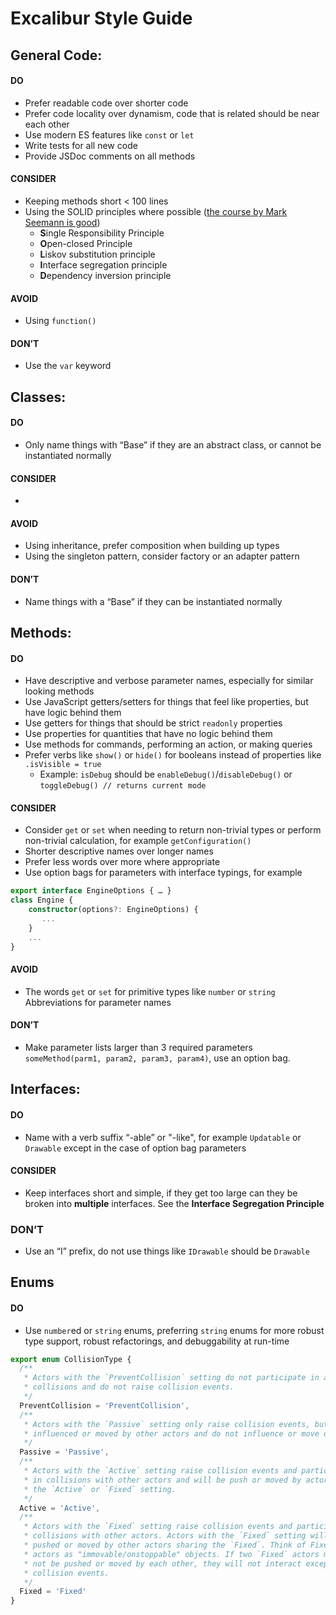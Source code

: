 # Excalibur Style Guide

## General Code:

#### DO

- Prefer readable code over shorter code
- Prefer code locality over dynamism, code that is related should be near each other
- Use modern ES features like `const` or `let`
- Write tests for all new code
- Provide JSDoc comments on all methods

#### CONSIDER

- Keeping methods short < 100 lines
- Using the SOLID principles where possible ([the course by Mark Seemann is good](https://www.pluralsight.com/courses/encapsulation-solid))
  - **S**ingle Responsibility Principle
  - **O**pen-closed Principle
  - **L**iskov substitution principle
  - **I**nterface segregation principle
  - **D**ependency inversion principle

#### AVOID

- Using `function()`

#### DON’T

- Use the `var` keyword

## Classes:

#### DO

- Only name things with “Base” if they are an abstract class, or cannot be instantiated normally

#### CONSIDER

-

#### AVOID

- Using inheritance, prefer composition when building up types
- Using the singleton pattern, consider factory or an adapter pattern

#### DON’T

- Name things with a “Base” if they can be instantiated normally

## Methods:

#### DO

- Have descriptive and verbose parameter names, especially for similar looking methods
- Use JavaScript getters/setters for things that feel like properties, but have logic behind them
- Use getters for things that should be strict `readonly` properties
- Use properties for quantities that have no logic behind them
- Use methods for commands, performing an action, or making queries
- Prefer verbs like `show()` or `hide()` for booleans instead of properties like `.isVisible = true`
  - Example: `isDebug` should be `enableDebug()`/`disableDebug()` or `toggleDebug() // returns current mode`

#### CONSIDER

- Consider `get` or `set` when needing to return non-trivial types or perform non-trivial calculation, for example `getConfiguration()`
- Shorter descriptive names over longer names
- Prefer less words over more where appropriate
- Use option bags for parameters with interface typings, for example

```typescript
export interface EngineOptions { … }
class Engine {
    constructor(options?: EngineOptions) {
       ...
    }
    ...
}
```

#### AVOID

- The words `get` or `set` for primitive types like `number` or `string`
  Abbreviations for parameter names

#### DON’T

- Make parameter lists larger than 3 required parameters `someMethod(parm1, param2, param3, param4)`, use an option bag.

## Interfaces:

#### DO

- Name with a verb suffix “-able” or "-like", for example `Updatable` or `Drawable` except in the case of option bag parameters

#### CONSIDER

- Keep interfaces short and simple, if they get too large can they be broken into **multiple** interfaces. See the **Interface Segregation Principle**

### DON’T

- Use an “I” prefix, do not use things like `IDrawable` should be `Drawable`

## Enums

#### DO

- Use `number`ed or `string` enums, preferring `string` enums for more robust type support, robust refactorings, and debuggability at run-time

```typescript
export enum CollisionType {
  /**
   * Actors with the `PreventCollision` setting do not participate in any
   * collisions and do not raise collision events.
   */
  PreventCollision = 'PreventCollision',
  /**
   * Actors with the `Passive` setting only raise collision events, but are not
   * influenced or moved by other actors and do not influence or move other actors.
   */
  Passive = 'Passive',
  /**
   * Actors with the `Active` setting raise collision events and participate
   * in collisions with other actors and will be push or moved by actors sharing
   * the `Active` or `Fixed` setting.
   */
  Active = 'Active',
  /**
   * Actors with the `Fixed` setting raise collision events and participate in
   * collisions with other actors. Actors with the `Fixed` setting will not be
   * pushed or moved by other actors sharing the `Fixed`. Think of Fixed
   * actors as "immovable/onstoppable" objects. If two `Fixed` actors meet they will
   * not be pushed or moved by each other, they will not interact except to throw
   * collision events.
   */
  Fixed = 'Fixed'
}
```
